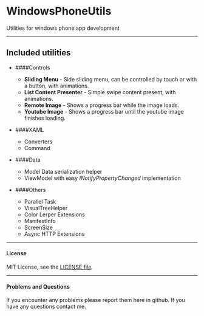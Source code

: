 
WindowsPhoneUtils
=================

Utilities for windows phone app development

___
## Included utilities


- ####Controls
    - **Sliding Menu** - Side sliding menu, can be controlled by touch or with a button, with animations.
    - **List Content Presenter** - Simple swipe content present, with animations.
    - **Remote Image** - Shows a progress bar while the image loads.
    - **Youtube Image** - Shows a progress bar until the youtube image finishes loading.

    
- ####XAML
    - Converters
    - Command


- ####Data
    - Model Data serialization helper
    - ViewModel with easy _INotifyPropertyChanged_ implementation
  

- ####Others
    - Parallel Task
    - VisualTreeHelper
    - Color Lerper Extensions
    - ManifestInfo
    - ScreenSize
    - Async HTTP Extensions


___
#### License

MIT License, see the [LICENSE file](/blob/master/LICENSE).

___
#### Problems and Questions

If you encounter any problems please report them here in github. If you have any questions contact me.
